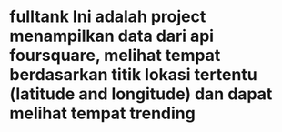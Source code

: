 # fulltank Ini adalah project menampilkan data dari api foursquare, melihat tempat berdasarkan titik lokasi tertentu (latitude and longitude) dan dapat melihat tempat trending
